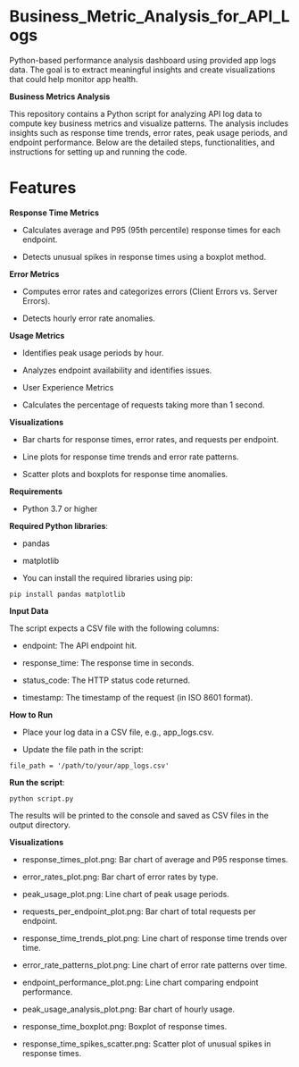 # Business_Metric_Analysis_for_API_Logs

Python-based performance analysis dashboard using provided app logs data. The goal is to extract meaningful insights and create visualizations that could help monitor app health.

**Business Metrics Analysis**

This repository contains a Python script for analyzing API log data to compute key business metrics and visualize patterns. The analysis includes insights such as response time trends, error rates, peak usage periods, and endpoint performance. Below are the detailed steps, functionalities, and instructions for setting up and running the code.

# Features

**Response Time Metrics**

- Calculates average and P95 (95th percentile) response times for each endpoint.

- Detects unusual spikes in response times using a boxplot method.

**Error Metrics**

 - Computes error rates and categorizes errors (Client Errors vs. Server Errors).

- Detects hourly error rate anomalies.

**Usage Metrics**

- Identifies peak usage periods by hour.

- Analyzes endpoint availability and identifies issues.

- User Experience Metrics

- Calculates the percentage of requests taking more than 1 second.

**Visualizations**

- Bar charts for response times, error rates, and requests per endpoint.

- Line plots for response time trends and error rate patterns.

- Scatter plots and boxplots for response time anomalies.

**Requirements**

- Python 3.7 or higher

**Required Python libraries**:

- pandas

- matplotlib

- You can install the required libraries using pip:

```
pip install pandas matplotlib
```

**Input Data**

The script expects a CSV file with the following columns:

- endpoint: The API endpoint hit.

- response_time: The response time in seconds.

- status_code: The HTTP status code returned.

- timestamp: The timestamp of the request (in ISO 8601 format).

**How to Run**

- Place your log data in a CSV file, e.g., app_logs.csv.

- Update the file path in the script:
```
file_path = '/path/to/your/app_logs.csv'
```

**Run the script**:
```
python script.py
```
The results will be printed to the console and saved as CSV files in the output directory.

**Visualizations**

- response_times_plot.png: Bar chart of average and P95 response times.

- error_rates_plot.png: Bar chart of error rates by type.

- peak_usage_plot.png: Line chart of peak usage periods.

- requests_per_endpoint_plot.png: Bar chart of total requests per endpoint.

- response_time_trends_plot.png: Line chart of response time trends over time.

- error_rate_patterns_plot.png: Line chart of error rate patterns over time.

- endpoint_performance_plot.png: Line chart comparing endpoint performance.

- peak_usage_analysis_plot.png: Bar chart of hourly usage.

- response_time_boxplot.png: Boxplot of response times.

- response_time_spikes_scatter.png: Scatter plot of unusual spikes in response times.

